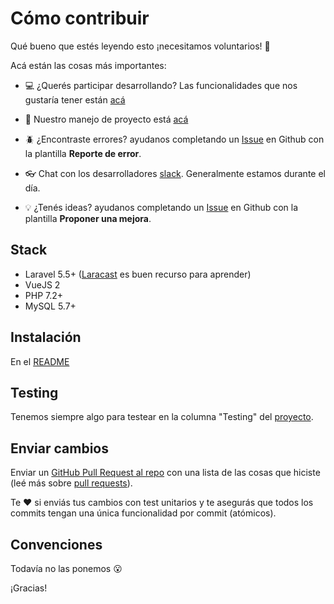 # Cómo contribuir

Qué bueno que estés leyendo esto ¡necesitamos voluntarios! :raising_hand:


Acá están las cosas más importantes:

  * :computer: ¿Querés participar desarrollando? Las funcionalidades que nos gustaría tener están [acá](https://github.com/techo/voluntariado-eventual/issues?utf8=%E2%9C%93&q=is%3Aissue+is%3Aopen+label%3Ahistoria)


  * :octopus: Nuestro manejo de proyecto está [acá](https://github.com/techo/voluntariado-eventual/projects/1)

  * :beetle: ¿Encontraste errores? ayudanos completando un [Issue](https://github.com/techo/voluntariado-eventual/issues/new/choose) en Github con la plantilla **Reporte de error**.

  * :eyeglasses: Chat con los desarrolladores [slack](https://techo-arg.slack.com/messages/C90RWFB6W/). Generalmente estamos durante el día.
  
  * :bulb: ¿Tenés ideas? ayudanos completando un [Issue](https://github.com/techo/voluntariado-eventual/issues/new/choose) en Github con la plantilla **Proponer una mejora**.

## Stack

* Laravel 5.5+ ([Laracast](https://laracasts.com/) es buen recurso para aprender)
* VueJS 2
* PHP 7.2+
* MySQL 5.7+

## Instalación

En el [README](https://github.com/techo/voluntariado-eventual/blob/master/README.md)

## Testing

Tenemos siempre algo para testear en la columna "Testing" del [proyecto](https://github.com/techo/voluntariado-eventual/projects/1).

## Enviar cambios

Enviar un [GitHub Pull Request al repo](https://github.com/techo/voluntariado-eventual/compare?expand=1) con una lista de las cosas que hiciste (leé más sobre [pull requests](http://help.github.com/pull-requests/)). 

Te :heart: si enviás tus cambios con test unitarios y te asegurás que todos los commits tengan una única funcionalidad por commit (atómicos).


## Convenciones

Todavía no las ponemos :open_mouth:

¡Gracias!
